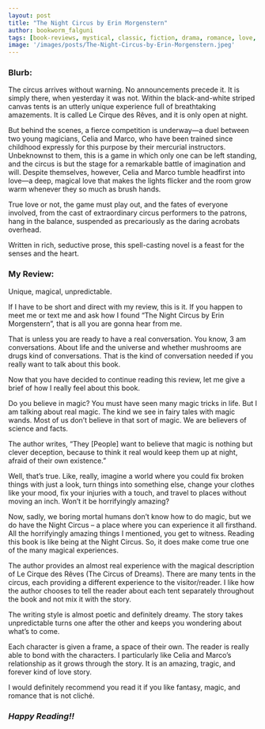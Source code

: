 ```yaml
---
layout: post
title: "The Night Circus by Erin Morgenstern"
author: bookworm_falguni
tags: [book-reviews, mystical, classic, fiction, drama, romance, love, fantasy, magic, circus, books, competition, game]
image: '/images/posts/The-Night-Circus-by-Erin-Morgenstern.jpeg'
---
```


### **Blurb:**
The circus arrives without warning. No announcements precede it. It is simply there, when yesterday it was not. Within the black-and-white striped canvas tents is an utterly unique experience full of breathtaking amazements. It is called Le Cirque des Rêves, and it is only open at night.

But behind the scenes, a fierce competition is underway—a duel between two young magicians, Celia and Marco, who have been trained since childhood expressly for this purpose by their mercurial instructors. Unbeknownst to them, this is a game in which only one can be left standing, and the circus is but the stage for a remarkable battle of imagination and will. Despite themselves, however, Celia and Marco tumble headfirst into love—a deep, magical love that makes the lights flicker and the room grow warm whenever they so much as brush hands.

True love or not, the game must play out, and the fates of everyone involved, from the cast of extraordinary circus performers to the patrons, hang in the balance, suspended as precariously as the daring acrobats overhead.

Written in rich, seductive prose, this spell-casting novel is a feast for the senses and the heart.

### **My Review:**
Unique, magical, unpredictable.

If I have to be short and direct with my review, this is it. If you happen to meet me or text me and ask how I found “The Night Circus by Erin Morgenstern”, that is all you are gonna hear from me. 

That is unless you are ready to have a real conversation. You know, 3 am conversations. About life and the universe and whether mushrooms are drugs kind of conversations. That is the kind of conversation needed if you really want to talk about this book.

Now that you have decided to continue reading this review, let me give a brief of how I really feel about this book.

Do you believe in magic? You must have seen many magic tricks in life. But I am talking about real magic. The kind we see in fairy tales with magic wands. Most of us don’t believe in that sort of magic. We are believers of science and facts.

The author writes, “They [People] want to believe that magic is nothing but clever deception, because to think it real would keep them up at night, afraid of their own existence.”

Well, that’s true. Like, really, imagine a world where you could fix broken things with just a look, turn things into something else, change your clothes like your mood, fix your injuries with a touch, and travel to places without moving an inch. Won’t it be horrifyingly amazing? 

Now, sadly, we boring mortal humans don’t know how to do magic, but we do have the Night Circus – a place where you can experience it all firsthand. All the horrifyingly amazing things I mentioned, you get to witness. Reading this book is like being at the Night Circus. So, it does make come true one of the many magical experiences. 

The author provides an almost real experience with the magical description of Le Cirque des Rêves (The Circus of Dreams). There are many tents in the circus, each providing a different experience to the visitor/reader. I like how the author chooses to tell the reader about each tent separately throughout the book and not mix it with the story. 

The writing style is almost poetic and definitely dreamy. The story takes unpredictable turns one after the other and keeps you wondering about what’s to come.

Each character is given a frame, a space of their own. The reader is really able to bond with the characters. I particularly like Celia and Marco’s relationship as it grows through the story. It is an amazing, tragic, and forever kind of love story. 

I would definitely recommend you read it if you like fantasy, magic, and romance that is not cliché.

### ***Happy Reading!!***
